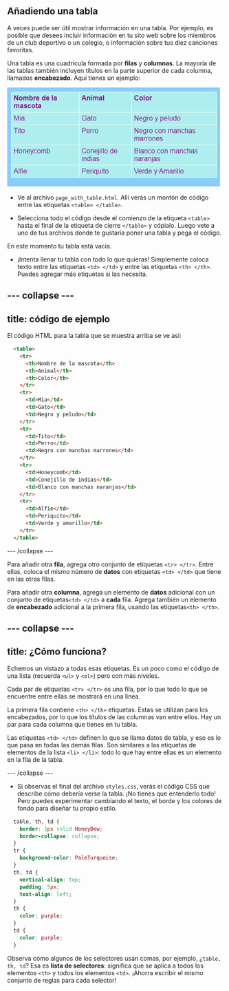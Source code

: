 ## Añadiendo una tabla

A veces puede ser útil mostrar información en una tabla. Por ejemplo, es posible que desees incluir información en tu sito web sobre los miembros de un club deportivo o un colegio, o información sobre tus diez canciones favoritas.

Una tabla es una cuadrícula formada por **filas** y **columnas**. La mayoría de las tablas también incluyen títulos en la parte superior de cada columna, llamados **encabezado**. Aquí tienes un ejemplo:

![Ejemplo de información en una tabla.](images/egTableResult.png)

- Ve al archivo `page_with_table.html`. Allí verás un montón de código entre las etiquetas `<table> </table>`.

- Selecciona todo el código desde el comienzo de la etiqueta `<table>` hasta el final de la etiqueta de cierre `</table>` y cópialo. Luego vete a uno de tus archivos donde te gustaría poner una tabla y pega el código.

En este momento tu tabla está vacía.

- ¡Intenta llenar tu tabla con todo lo que quieras! Simplemente coloca texto entre las etiquetas `<td> </td>` y entre las etiquetas `<th> </th>`. Puedes agregar más etiquetas si las necesita.

## \--- collapse \---

## title: código de ejemplo

El código HTML para la tabla que se muestra arriba se ve así:

```html
  <table>
    <tr>
      <th>Nombre de la mascota</th>
      <th>Animal</th>
      <th>Color</th>
    </tr>
    <tr>
      <td>Mia</td>
      <td>Gato</td>
      <td>Negro y peludo</td>
    </tr>
    <tr>
      <td>Tito</td>
      <td>Perro</td>
      <td>Negro con manchas marrones</td>
    </tr>
    <tr>
      <td>Honeycomb</td>
      <td>Conejillo de indias</td>
      <td>Blanco con manchas naranjas</td>
    </tr>
    <tr>
      <td>Alfie</td>
      <td>Periquito</td>
      <td>Verde y amarillo</td>
    </tr>
  </table>
```

\--- /collapse \---

Para añadir otra **fila**, agrega otro conjunto de etiquetas `<tr> </tr>`. Entre ellas, coloca el mismo número de **datos** con etiquetas `<td> </td>` que tiene en las otras filas.

Para añadir otra **columna**, agrega un elemento de **datos** adicional con un conjunto de etiquetas`<td> </td>` a **cada** fila. Agrega también un elemento de **encabezado** adicional a la primera fila, usando las etiquetas`<th> </th>`.

## \--- collapse \---

## title: ¿Cómo funciona?

Echemos un vistazo a todas esas etiquetas. Es un poco como el código de una lista (recuerda `<ul>` y `<ol>`) pero con más niveles.

Cada par de etiquetas `<tr> </tr>` es una fila, por lo que todo lo que se encuentre entre ellas se mostrará en una línea.

La primera fila contiene `<th> </th>` etiquetas. Estas se utilizan para los encabezados, por lo que los títulos de las columnas van entre ellos. Hay un par para cada columna que tienes en tu tabla.

Las etiquetas `<td> </td>` definen lo que se llama datos de tabla, y eso es lo que pasa en todas las demás filas. Son similares a las etiquetas de elementos de la lista `<li> </li>`: todo lo que hay entre ellas es un elemento en la fila de la tabla.

\--- /collapse \---

- Si observas el final del archivo `styles.css`, verás el código CSS que describe cómo debería verse la tabla. ¡No tienes que entenderlo todo! Pero puedes experimentar cambiando el texto, el borde y los colores de fondo para diseñar tu propio estilo.

```css
  table, th, td {
    border: 1px solid HoneyDew;
    border-collapse: collapse;
  }
  tr {
    background-color: PaleTurquoise;
  }
  th, td {
    vertical-align: top;
    padding: 5px;
    text-align: left;
  }
  th {
    color: purple;
  }
  td {
    color: purple;
  }
```

Observa cómo algunos de los selectores usan comas, por ejemplo, ¿`table, th, td`? Esa es **lista de selectores**: significa que se aplica a todos los elementos `<th>` y todos los elementos `<td>`. ¡Ahorra escribir el mismo conjunto de reglas para cada selector!